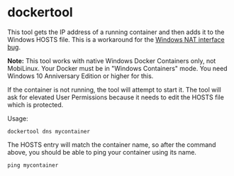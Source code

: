 # dockertool
This tool gets the IP address of a running container and then adds it to the Windows HOSTS file. This is a workaround for the [Windows NAT interface bug](https://blog.sixeyed.com/published-ports-on-windows-containers-dont-do-loopback/).

**Note:** This tool works with native Windows Docker Containers only, not MobiLinux. Your Docker must be in "Windows Containers" mode. You need Windows 10 Anniversary Edition or higher for this.

If the container is not running, the tool will attempt to start it. The tool will ask for elevated User Permissions because it needs to edit the HOSTS file which is protected.

Usage:

`dockertool dns mycontainer`

The HOSTS entry will match the container name, so after the command above, you should be able to ping your container using its name.

`ping mycontainer`
